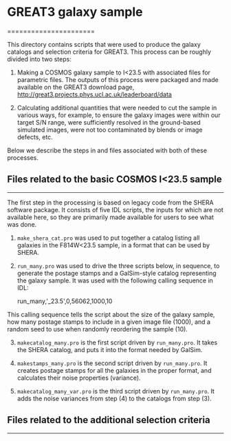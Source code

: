 # GREAT3 galaxy sample
======================

This directory contains scripts that were used to produce the galaxy catalogs
and selection criteria for GREAT3.  This process can be roughly divided into two
steps:

1. Making a COSMOS galaxy sample to I<23.5 with associated files for parametric
files.  The outputs of this process were packaged and made available on the
GREAT3 download page, http://great3.projects.phys.ucl.ac.uk/leaderboard/data

2. Calculating additional quantities that were needed to cut the sample in
various ways, for example, to ensure the galaxy images were within our target
S/N range, were sufficiently resolved in the ground-based simulated images, were
not too contaminated by blends or image defects, etc.

Below we describe the steps in and files associated with both of these
processes.


## Files related to the basic COSMOS I<23.5 sample
--------------------------------------------------

The first step in the processing is based on legacy code from the SHERA software
package.  It consists of five IDL scripts, the inputs for which are not
available here, so they are primarily made available for users to see what was
done.

1. `make_shera_cat.pro` was used to put together a catalog listing all galaxies
in the F814W<23.5 sample, in a format that can be used by SHERA.

2. `run_many.pro` was used to drive the three scripts below, in sequence, to
generate the postage stamps and a GalSim-style catalog representing the galaxy
sample.  It was used with the following calling sequence in IDL:

    run_many,'_23.5',0,56062,1000,10

This calling sequence tells the script about the size of the galaxy sample, how
many postage stamps to include in a given image file (1000), and a random seed
to use when randomly reordering the sample (10).

3. `makecatalog_many.pro` is the first script driven by `run_many.pro`.  It
takes the SHERA catalog, and puts it into the format needed by GalSim.

4. `makestamps_many.pro` is the second script driven by `run_many.pro`.  It
creates postage stamps for all the galaxies in the proper format, and calculates
their noise properties (variance).

5. `makecatalog_many_var.pro` is the third script driven by `run_many.pro`.  It
adds the noise variances from step (4) to the catalogs from step (3).



## Files related to the additional selection criteria
-----------------------------------------------------
